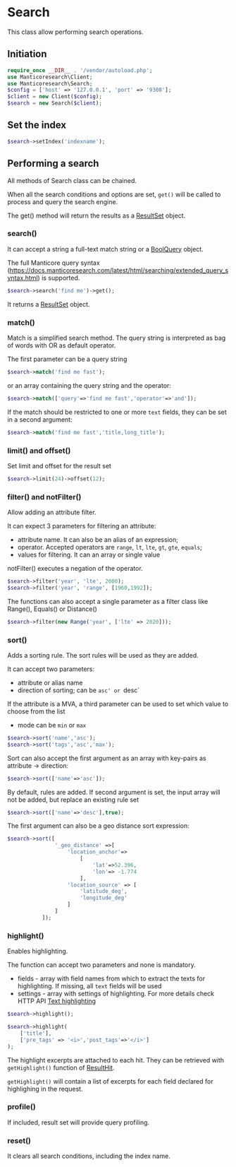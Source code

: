 # Search

This class allow performing search operations.


## Initiation


```php
require_once __DIR__ . '/vendor/autoload.php';
use Manticoresearch\Client;
use Manticoresearch\Search;
$config = ['host' => '127.0.0.1', 'port' => '9308'];
$client = new Client($config);
$search = new Search($client);
```

## Set the index
```php
$search->setIndex('indexname');
```


## Performing a search

All methods of Search class can be chained. 

When all the search conditions and options are set, `get()` will be called to process and query the search engine.

The get() method will return the results as a [ResultSet](searchresults.md#resultset-object) object.

### search()

It can accept a string a full-text match string or a [BoolQuery](query.md#boolquery) object. 

The full Manticore query syntax (https://docs.manticoresearch.com/latest/html/searching/extended_query_syntax.html) is supported.

```php
$search->search('find me')->get();
```

It returns a [ResultSet](searchresults.md#resultset-object)  object.

### match()

Match is a simplified search method. The query string is interpreted as bag of words with OR as default operator.

The first parameter can be a query string

```php
$search->match('find me fast');
```
or an array containing the query string and the operator:
```php
$search->match(['query'=>'find me fast','operator'=>'and']);
```
If the match should be restricted to one or more `text` fields, they can be set in a second argument:

```php
$search->match('find me fast','title,long_title');
```

### limit() and offset()

Set limit and offset for the result set

```php
$search->limit(24)->offset(12);
```

### filter() and notFilter()

Allow adding an attribute filter.

It can expect 3 parameters for filtering an attribute:

- attribute name. It can also be an alias of an expression;
- operator. Accepted operators are `range`, `lt`, `lte`, `gt`,  `gte`, `equals`;
- values for filtering. It can an array or single value

notFilter() executes a negation of the operator.

```php
$search->filter('year', 'lte', 2000);
$search->filter('year', 'range', [1960,1992]);
```

The functions can also accept a single parameter as a filter class like Range(),  Equals() or Distance()

```php
$search->filter(new Range('year', ['lte' => 2020]));
```


### sort()

Adds a sorting rule. The sort rules will be used as they are added.

It can accept two parameters:

- attribute or alias name
- direction of sorting; can be `asc' or `desc`

If the attribute is a MVA, a third parameter can be used to set which value to choose from the list
- mode can be `min` or `max`

```php
$search->sort('name','asc');
$search->sort('tags','asc','max');
```

Sort can also accept the first argument as an array with key-pairs as attribute -> direction:

```php
$search->sort(['name'=>'asc']);
````
By default, rules are added. If second argument is set, the input array will not be added, but replace an existing rule set

```php
$search->sort(['name'=>'desc'],true);
````

The first argument can also be a geo distance sort expression:

```php
$search->sort([
               '_geo_distance' =>[
                   'location_anchor'=>
                       [
                           'lat'=>52.396,
                           'lon'=> -1.774
                       ],
                   'location_source' => [
                       'latitude_deg',
                       'longitude_deg'
                   ]
               ]
           ]);
````
### highlight()

Enables highlighting.

The function can accept two parameters and none is mandatory.

- fields - array with field names from which to extract the texts for highlighting. If missing, all `text` fields will be used
- settings - array with settings of highlighting. For more details check HTTP API [Text highlighting](https://docs.manticoresearch.com/latest/html/http_reference/json_search.html#text-highlighting) 

```php
$search->highlight();
```

```php
$search->highlight(
    ['title'],
    ['pre_tags' => '<i>','post_tags'=>'</i>']
);
```

The highlight excerpts are attached to each hit. They can be retrieved with `getHighlight()` function of [ResultHit](searchresults.md#resulthit-object).

`getHighlight()`  will contain a list of excerpts  for each field declared for highlighing in the request.

### profile()

If included, result set will provide query profiling.


### reset()

It clears all search conditions, including the index name.
